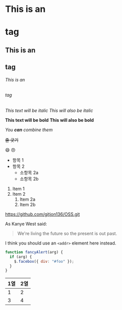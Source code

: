 # This is an <h1> tag

## This is an <h2> tag

###### This is an <h6> tag

_This text will be italic_
_This will also be italic_

**This text will be bold**
**This will also be bold**

_You **can** combine them_

~~줄 긋기~~

:smile:
:angry:

- 항목 1
- 항목 2
  - 소항목 2a
  - 소항목 2b

1. Item 1
1. Item 2
   1. Item 2a
   1. Item 2b

https://github.com/gitjon136/OSS.git

As Kanye West said:

> We're living the future so
> the present is out past.

I think you should use an
`<addr>` element here instead.

```javascript
function fancyAlert(arg) {
  if (arg) {
    $.facebox({ div: "#foo" });
  }
}
```

| 1열 | 2열 |
| --- | --- |
| 1   | 2   |
| 3   | 4   |
